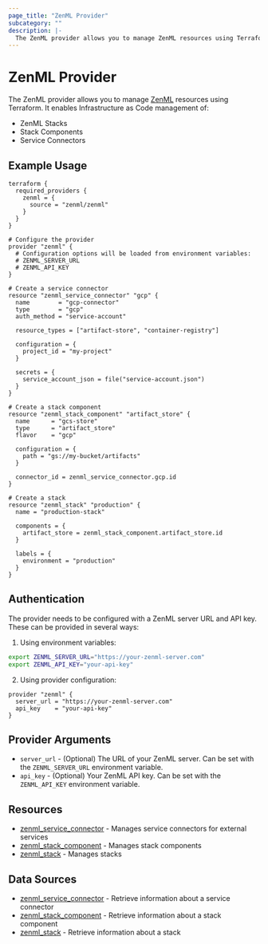 ```yaml
---
page_title: "ZenML Provider"
subcategory: ""
description: |-
  The ZenML provider allows you to manage ZenML resources using Terraform.
---
```


# ZenML Provider

The ZenML provider allows you to manage [ZenML](https://zenml.io) resources using Terraform. It enables Infrastructure as Code management of:
- ZenML Stacks
- Stack Components
- Service Connectors

## Example Usage

```hcl
terraform {
  required_providers {
    zenml = {
      source = "zenml/zenml"
    }
  }
}

# Configure the provider
provider "zenml" {
  # Configuration options will be loaded from environment variables:
  # ZENML_SERVER_URL
  # ZENML_API_KEY
}

# Create a service connector
resource "zenml_service_connector" "gcp" {
  name        = "gcp-connector"
  type        = "gcp"
  auth_method = "service-account"
  
  resource_types = ["artifact-store", "container-registry"]
  
  configuration = {
    project_id = "my-project"
  }
  
  secrets = {
    service_account_json = file("service-account.json")
  }
}

# Create a stack component
resource "zenml_stack_component" "artifact_store" {
  name      = "gcs-store"
  type      = "artifact_store"
  flavor    = "gcp"
  
  configuration = {
    path = "gs://my-bucket/artifacts"
  }
  
  connector_id = zenml_service_connector.gcp.id
}

# Create a stack
resource "zenml_stack" "production" {
  name = "production-stack"
  
  components = {
    artifact_store = zenml_stack_component.artifact_store.id
  }
  
  labels = {
    environment = "production"
  }
}
```

## Authentication

The provider needs to be configured with a ZenML server URL and API key. These can be provided in several ways:

1. Using environment variables:
```bash
export ZENML_SERVER_URL="https://your-zenml-server.com"
export ZENML_API_KEY="your-api-key"
```

2. Using provider configuration:
```hcl
provider "zenml" {
  server_url = "https://your-zenml-server.com"
  api_key    = "your-api-key"
}
```

## Provider Arguments

* `server_url` - (Optional) The URL of your ZenML server. Can be set with the `ZENML_SERVER_URL` environment variable.
* `api_key` - (Optional) Your ZenML API key. Can be set with the `ZENML_API_KEY` environment variable.

## Resources

* [zenml_service_connector](resources/service_connector.md) - Manages service connectors for external services
* [zenml_stack_component](resources/stack_component.md) - Manages stack components
* [zenml_stack](resources/stack.md) - Manages stacks

## Data Sources

* [zenml_service_connector](data-sources/service_connector.md) - Retrieve information about a service connector
* [zenml_stack_component](data-sources/stack_component.md) - Retrieve information about a stack component
* [zenml_stack](data-sources/stack.md) - Retrieve information about a stack
